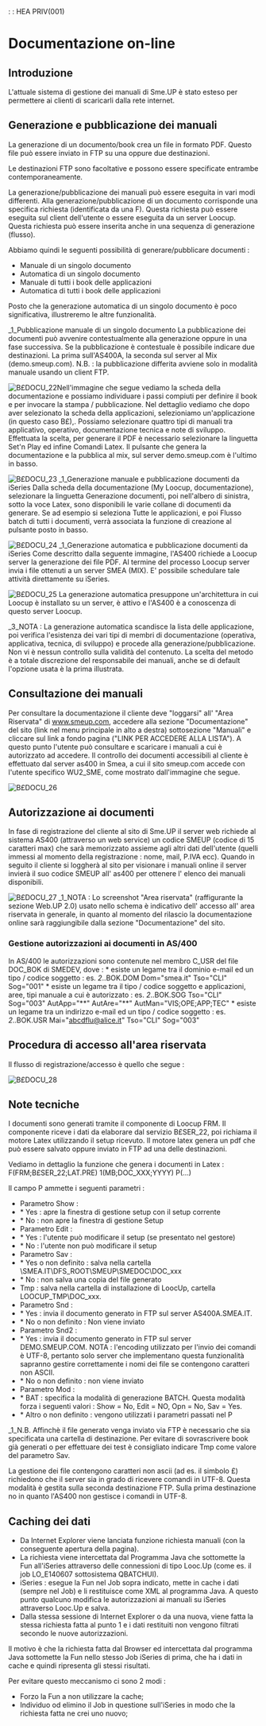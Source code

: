  :  : HEA PRIV(001)

# Documentazione on-line

## Introduzione
L'attuale sistema di gestione dei manuali di Sme.UP è stato esteso per permettere ai clienti di scaricarli dalla rete internet.

## Generazione e pubblicazione dei manuali
La generazione di un documento/book crea un file in formato PDF. Questo file può essere inviato in FTP su una oppure due destinazioni.

Le destinazioni FTP sono facoltative e possono essere specificate entrambe contemporaneamente.

La generazione/pubblicazione dei manuali può essere eseguita in vari modi differenti.
Alla generazione/pubblicazione di un documento corrisponde una specifica richiesta (identificata da una F). Questa richiesta può essere eseguita sul client dell'utente o essere eseguita da un server Loocup.
Questa richiesta può essere inserita anche in una sequenza di generazione (flusso).

Abbiamo quindi le seguenti possibilità di generare/pubblicare documenti : 
-  Manuale di un singolo documento
-  Automatica di un singolo documento
-  Manuale di tutti i book delle applicazioni
-  Automatica di tutti i book delle applicazioni

Posto che la generazione automatica di un singolo documento è poco significativa, illustreremo le altre funzionalità.

_1_Pubblicazione manuale di un singolo documento
La pubblicazione dei documenti può avvenire contestualmente alla generazione oppure in una fase successiva. Se la pubblicazione è contestuale è possibile indicare due destinazioni. La prima sull'AS400A, la seconda sul server al Mix (demo.smeup.com).
N.B. :  la pubblicazione differita avviene solo in modalità manuale usando un client FTP.

![B£DOCU_22](http://doc.smeup.com/immagini/B£DOCU_15/BXDOCU_22.png)Nell'immagine che segue vediamo la scheda della documentazione e possiamo individuare i passi compiuti per definire il book e per invocare la stampa / pubblicazione.
Nel dettaglio vediamo che dopo aver selezionato la scheda della applicazioni, selezioniamo un'applicazione (in questo caso B£),.
Possiamo selezionare quattro tipi di manuali tra applicativo, operativo, documentazione tecnica e note di sviluppo.
Effettuata la scelta, per generare il PDF è necessario selezionare la linguetta Set'n Play ed infine  Comandi Latex.
Il pulsante che genera la documentazione e la pubblica al mix, sul server demo.smeup.com è  l'ultimo in basso.

![B£DOCU_23](http://doc.smeup.com/immagini/B£DOCU_15/BXDOCU_23.png)
_1_Generazione manuale e pubblicazione documenti da iSeries
Dalla scheda della documentazione (My Loocup, documentazione), selezionare la linguetta Generazione documenti, poi nell'albero di sinistra, sotto la voce Latex, sono disponibili le varie collane di documenti da generare. Se ad esempio si seleziona Tutte le applicazioni, e poi Flusso batch di tutti i documenti, verrà associata la funzione di creazione al pulsante posto in basso.

![B£DOCU_24](http://doc.smeup.com/immagini/B£DOCU_15/BXDOCU_24.png)
_1_Generazione automatica e pubblicazione documenti da iSeries
Come descritto dalla seguente immagine, l'AS400 richiede a Loocup server la generazione dei file PDF.
Al termine del processo Loocup server invia i file ottenuti a un server SMEA (MIX).
E' possibile schedulare tale attività direttamente su iSeries.

![B£DOCU_25](http://doc.smeup.com/immagini/B£DOCU_15/BXDOCU_25.png)
La generazione automatica presuppone un'architettura in cui Loocup è installato su un server, è attivo e l'AS400 è a conoscenza di questo server Loocup.

_3_NOTA :  La generazione automatica scandisce la lista delle applicazione, poi verifica l'esistenza dei  vari tipi di membri di documentazione (operativa, applicativa, tecnica, di sviluppo) e procede alla generazione/pubblicazione. Non vi è nessun controllo sulla validità del contenuto.  La scelta del metodo è a totale discrezione del responsabile dei manuali, anche se di default l'opzione usata è la prima illustrata.

## Consultazione dei manuali
Per consultare la documentazione il cliente deve "loggarsi" all' "Area Riservata" di www.smeup.com, accedere alla sezione "Documentazione" del sito (link nel menu principale in alto a destra) sottosezione "Manuali" e cliccare sul link a fondo pagina ("LINK PER ACCEDERE ALLA LISTA").
A questo punto l'utente può consultare e scaricare i manuali a cui è autorizzato ad accedere.
Il controllo dei documenti accessibili al cliente è effettuato dal server as400 in Smea, a cui il sito smeup.com accede con l'utente specifico WU2_SME, come mostrato dall'immagine che segue.

![B£DOCU_26](http://doc.smeup.com/immagini/B£DOCU_15/BXDOCU_26.png)
## Autorizzazione ai documenti
In fase di registrazione del cliente al sito di Sme.UP il server web richiede al sistema AS400 (attraverso un web service) un codice SMEUP (codice di 15 caratteri max) che sarà memorizzato assieme agli altri dati dell'utente (quelli immessi al momento della registrazione :  nome, mail, P.IVA ecc).
Quando in seguito il cliente si loggherà al sito per visionare i manuali online il server invierà il suo codice SMEUP all' as400 per ottenere l' elenco dei manuali disponibili.

![B£DOCU_27](http://doc.smeup.com/immagini/B£DOCU_15/BXDOCU_27.png)
_1_NOTA :  Lo screenshot "Area riservata" (raffigurante la sezione Web.UP 2.0) usato nello schema è indicativo dell' accesso all' area riservata in generale, in quanto al momento del rilascio la documentazione online sarà raggiungibile dalla sezione "Documentazione" del sito.


### Gestione autorizzazioni ai documenti in AS/400
In AS/400 le autorizzazioni sono contenute nel membro C_USR del file DOC_BOK di SMEDEV, dove : 
 \* esiste un legame tra il dominio e-mail ed un tipo / codice soggetto :  es. _2_..BOK.DOM Dom="smea.it" Tso="CLI" Sog="001"
 \* esiste un legame tra il tipo / codice soggetto e applicazioni, aree, tipi manuale a cui è autorizzato :  es. _2_..BOK.SOG Tso="CLI" Sog="003" AutApp="\*\*" AutAre="\*\*" AutMan="VIS;OPE;APP;TEC"
 \* esiste un legame tra un indirizzo e-mail ed un tipo / codice soggetto :  es. _2_..BOK.USR Mai="abcdflu@alice.it" Tso="CLI" Sog="003"

## Procedura di accesso all'area riservata
Il flusso di registrazione/accesso è quello che segue : 

![B£DOCU_28](http://doc.smeup.com/immagini/B£DOCU_15/BXDOCU_28.png)
## Note tecniche
I documenti sono generati tramite il componente di Loocup FRM. Il componente riceve i dati da elaborare dal servizio B£SER_22, poi richiama il motore Latex utilizzando il setup ricevuto.
Il motore latex genera un pdf che può essere salvato oppure inviato in FTP ad una delle destinazioni.

Vediamo in dettaglio la funzione che genera i documenti in Latex : 
F(FRM;B£SER_22;LAT.PRE) 1(MB;DOC_XXX;YYYY) P(...)

Il campo P ammette i seguenti parametri : 
-  Parametro Show : 
- \* Yes :  apre la finestra di gestione setup con il setup corrente
- \* No :  non apre la finestra di gestione Setup
-  Parametro  Edit : 
- \* Yes :  l'utente può modificare il setup (se presentato nel gestore)
- \* No :  l'utente non può modificare il setup
-  Parametro Sav : 
- \* Yes o non definito :  salva nella cartella \\SMEA.IT\DFS_ROOT\SMEUP\SMEDOC\DOC_xxx
- \* No :  non salva una copia del file generato
-  Tmp :  salva nella cartella di installazione di LoocUp, cartella LOOCUP_TMP\DOC_xxx.
-  Parametro Snd : 
- \* Yes :  invia il documento generato in FTP sul server AS400A.SMEA.IT.
- \* No o non definito :  Non viene inviato
-  Parametro Snd2 : 
- \* Yes :  invia il documento generato in FTP sul server DEMO.SMEUP.COM. NOTA :  l'encoding utilizzato per l'invio dei comandi è UTF-8, pertanto solo server che implementano questa funzionalità sapranno gestire correttamente i nomi dei file se contengono caratteri non ASCII.
- \* No o non definito :  non viene inviato
-  Parametro Mod : 
- \* BAT :  specifica la modalità di generazione BATCH. Questa modalità forza i seguenti valori :  Show = No, Edit = NO, Opn = No, Sav = Yes.
- \* Altro o non definito :  vengono utilizzati i parametri passati nel P

_1_N.B.
Affinchè il file generato venga inviato via FTP è necessario che sia specificata una cartella di destinazione.  Per evitare di sovrascrivere book già generati o per effettuare dei test è consigliato indicare Tmp come valore del parametro Sav.

La gestione dei file contengono caratteri non ascii (ad es. il simbolo £) richiedono che il server sia in grado di ricevere comandi in UTF-8. Questa modalità è gestita sulla seconda destinazione FTP. Sulla prima destinazione no in quanto l'AS400 non gestisce i comandi in UTF-8.

## Caching dei dati

- Da Internet Explorer viene lanciata funzione richiesta manuali (con la conseguente apertura della pagina).
- La richiesta viene intercettata dal Programma Java che sottomette la Fun all'iSeries attraverso delle connessioni di tipo Looc.Up (come es. il job  LO_E140607  sottosistema QBATCHUI).
- iSeries :  esegue la Fun nel Job sopra indicato, mette in cache i dati (sempre nel Job) e li restituisce come XML al programma Java.
A questo punto qualcuno modifica le autorizzazioni ai manuali su iSeries attraverso Looc.Up e salva.
- Dalla stessa sessione di Internet Explorer o da una nuova, viene fatta la stessa richiesta fatta al punto 1 e i dati restituiti non vengono filtrati secondo le nuove autorizzazioni.

Il motivo è che la richiesta fatta dal Browser ed intercettata dal programma Java sottomette la Fun nello stesso Job iSeries di prima, che ha i dati in cache e quindi ripresenta gli stessi risultati.

Per evitare questo meccanismo ci sono 2 modi : 
-  Forzo la Fun a non utilizzare la cache;
-  Individuo od elimino il Job in questione sull'iSeries in modo che la richiesta fatta ne crei uno nuovo;

